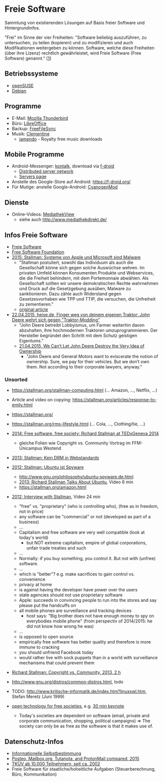 Freie Software
==============

Sammlung von existierenden Lösungen auf Basis freier Software und Hintergrundinfos.

"Frei" im Sinne der vier Freiheiten: "Software beliebig auszuführen, zu untersuchen, zu teilen (kopieren) und zu modifizieren und auch Modifikationen weitergeben zu können. Software, welche diese Freiheiten (über ihre Lizenz) rechtlich gewährleistet, wird Freie Software (Free Software) genannt." [[1](https://de.wikipedia.org/wiki/Richard_Stallman#Allgemein)]


Betriebssysteme
---------------
* [openSUSE](https://www.opensuse.org/)
* [Debian](https://www.debian.org/)


Programme
---------
* E-Mail: [Mozilla Thunderbird](https://de.wikipedia.org/wiki/Mozilla_Thunderbird)
* Büro: [LibreOffice](https://de.libreoffice.org/)
* Backup: [FreeFileSync](http://www.freefilesync.org/)
* Musik: [Clementine](https://www.clementine-player.org/)
    * [jamendo](https://www.jamendo.com/en) - Royalty free music downloads


Mobile Programme
----------------
* Android-Messenger: [kontalk](http://kontalk.org/), download via [f-droid](https://f-droid.org/repository/browse/?fdid=org.kontalk)
    * [Distributed server network](https://github.com/kontalk/network/wiki)
    * [Servers page](https://github.com/kontalk/network/wiki/Servers)
* Anstelle des Google-Store auf Android: https://f-droid.org/
* Für Mutige: anstelle Google-Android: [CyanogenMod](http://www.cyanogenmod.org/)


Dienste
-------
* Online-Videos: [MediathekView](http://zdfmediathk.sourceforge.net/)
    * siehe auch http://www.mediathekdirekt.de/


Infos Freie Software
--------------------
* [Freie Software](http://de.wikipedia.org/wiki/Freie_Software)
* [Free Software Foundation](https://www.fsf.org/)
* [2015: Stallman: Systeme von Apple und Microsoft sind Malware](http://www.pro-linux.de/news/1/22363/stallman-systeme-von-apple-und-microsoft-sind-malware.html)
    * "Stallman postuliert, sowohl das Individuum als auch die Gesellschaft könne sich gegen solche Auswüchse wehren. Im privaten Umfeld können Konsumenten Produkte und Webservices, die die Freiheit behindern, mit dem Portemonnaie abwählen. Als Gesellschaft sollten wir unsere demokratischen Rechte wahrnehmen und Druck auf die Gesetzgebung ausüben, Malware zu sanktionieren. Dazu zähle auch Widerstand gegen Gesetzesvorhaben wie TPP und TTIP, die versuchen, die Unfreiheit zu zementieren."
    * [original article](http://www.theguardian.com/technology/2015/may/22/malware-viruses-companies-preinstall)
* [22.04.2015, heise.de, Finger weg von deinem eigenen Traktor: John Deere wehrt sich gegen "Traktor-Modding"](http://www.heise.de/newsticker/meldung/Finger-weg-von-deinem-eigenen-Traktor-John-Deere-wehrt-sich-gegen-Traktor-Modding-2616920.html)
    * "John Deere betreibt Lobbyismus, um Farmer weiterhin davon abzuhalten, ihre hochmodernen Traktoren umzuprogrammieren. Der Hersteller begründet den Schritt mit dem Schutz geistigen Eigentums."
    * [21.04.2015, We Can’t Let John Deere Destroy the Very Idea of Ownership](http://www.wired.com/2015/04/dmca-ownership-john-deere/)
        * "John Deere and General Motors want to eviscerate the notion of ownership. Sure, we pay for their vehicles. But we don’t own them. Not according to their corporate lawyers, anyway."

### Unsorted


* https://stallman.org/stallman-computing.html (... Amazon, ..., Netflix, ...)
* Article and video on copying: https://stallman.org/articles/response-to-emily.html
* https://stallman.org/
* https://stallman.org/rms-lifestyle.html (... Cola, ..., Clothing/tie, ...)
* [2014: Free software, free society: Richard Stallman at TEDxGeneva 2014](https://www.youtube.com/watch?v=Ag1AKIl_2GM)
    * gleiche Folien wie Copyright vs. Community Vortrag im FFM-Unicampus Westend
* [2013: Stallman: Kein DRM in Webstandards](http://www.pro-linux.de/news/1/19769/stallman-kein-drm-in-webstandards.html)
* [2012: Stallman: Ubuntu ist Spyware](http://www.pro-linux.de/news/1/19210/stallman-ubuntu-ist-spyware.html)
    * http://www.gnu.org/philosophy/ubuntu-spyware.de.html
    * [2013: Richard Stallman Talks About Ubuntu](https://www.youtube.com/watch?v=CP8CNp-vksc), Video 6 min
    * https://stallman.org/amazon.html
* [2012: Interview with Stallman](https://www.youtube.com/watch?v=uFMMXRoSxnA), Video 24 min
    * "free" vs. "proprietary" (who is controlling who), (free as in freedom, not in price)
    * any software can be "commercial" or not (developed as part of a business)
    * ...
    * Capitalism and free software are very well compatible (look at today's world)
        * but NOT extreme capitalism, empire of global corporations, unfair trade treaties and such
    * ...
    * Normally: if you buy something, you control it. But not with (unfree) software.
    * ...
    * which is "better"? e.g. make sacrifices to gain control vs. convenience
    * privacy at home
    * is against having the developer have power over the users
    * state agencies should not use proprietary software
    * Apple: succeeds in convincing people to run into the stores and say please put the handcuffs on
    * all mobile phones are surveillance and tracking devices
        * host says: "Big brother does not have enough money to spy on everybodies mobile phone" (from perspectiv of 2014/2015: he did not know how wrong he was)
    * ...
    * is opposed to open source
    * empirically free software has better quality and therefore is more immune to cracking
    * you should unfriend Facebook today
    * would rather live with sock puppets than in a world with surveillance mechanisms that could prevent them

* [Richard Stallman: Copyright vs. Community, 2013, 2 h](https://www.youtube.com/watch?v=eginMQBWII4)

* http://www.gnu.org/distros/common-distros.html, todo

* TODO: http://www.kritische-informatik.de/index.htm?linuxswl.htm, Stefan Meretz (Juni 1999)

* [open technology for free societies](http://aseigo.blogspot.de/), e.g. [30 min keynote](https://exote.ch/blogs/aseigo/2015/05/06/the-best-feature-of-free-software/)
  * Today's societies are dependent on software (email, private and corporate communication, shopping, political campaigns) => The society can only be as free as the software is that it makes use of.


Datenschutz-Infos
-----------------
* [Informationelle Selbstbestimmung](https://de.wikipedia.org/wiki/Informationelle_Selbstbestimmung)
* [Posteo, Mailbox.org, Tutanota, and ProtonMail compared, 2015](http://www.admin-magazine.com/Archive/2015/26/Posteo-Mailbox.org-Tutanota-and-ProtonMail-compared)
* [TKÜV ab 10.000 Teilnehmern, seit ca. 2002](https://de.wikipedia.org/wiki/Telekommunikations-%C3%9Cberwachungsverordnung)
* Freie Software für staatliche/hoheitliche Aufgaben (Steuerberechnung, Büro, Kommunikation)
